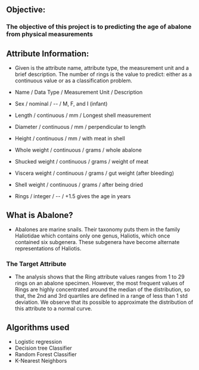 ## Objective:
### The objective of this project is to predicting the age of abalone from physical measurements 
## Attribute Information:
* Given is the attribute name, attribute type, the measurement unit and a brief description. The number of rings is the value to predict: either as a continuous value or as a classification problem.

* Name / Data Type / Measurement Unit / Description
* Sex / nominal / -- / M, F, and I (infant)
* Length / continuous / mm / Longest shell measurement
* Diameter / continuous / mm / perpendicular to length
* Height / continuous / mm / with meat in shell
* Whole weight / continuous / grams / whole abalone
* Shucked weight / continuous / grams / weight of meat
* Viscera weight / continuous / grams / gut weight (after bleeding)
* Shell weight / continuous / grams / after being dried
* Rings / integer / -- / +1.5 gives the age in years

## What is Abalone?
* Abalones are marine snails. Their taxonomy puts them in the family Haliotidae which contains only one genus, Haliotis, which once contained six subgenera. These subgenera have become alternate representations of Haliotis.

### The Target Attribute
* The analysis shows that the Ring attribute values ranges from 1 to 29 rings on an abalone specimen. However, the most frequent values of Rings are highly concentrated around the median of the distribution, so that, the 2nd and 3rd quartiles are defined in a range of less than 1 std deviation. We observe that its possible to approximate the distribution of this attribute to a normal curve.


## Algorithms used
* Logistic regression
* Decision tree Classifier
* Random Forest Classifier
* K-Nearest Neighbors
